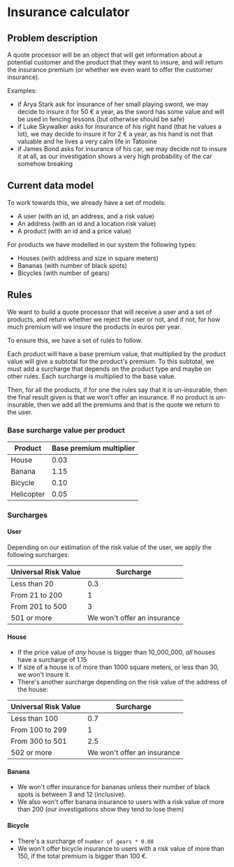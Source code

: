 # Insurance calculator 

## Problem description

A quote processor will be an object that will get information about a potential customer and the product that they want to insure, and will return the insurance premium (or whether we even want to offer the customer insurance).

Examples:

- if Arya Stark ask for insurance of her small playing sword, we may decide to insure it for 50 € a year, as the sword has some value and will be used in fencing lessons (but otherwise should be safe)
- if Luke Skywalker asks for insurance of his right hand (that he values a lot), we may decide to insure it for 2 € a year, as his hand is not that valuable and he lives a very calm life in Tatooine
- if James Bond asks for insurance of his car, we may decide not to insure it at all, as our investigation shows a very high probability of the car somehow breaking

## Current data model

To work towards this, we already have a set of models:

- A user (with an id, an address, and a risk value)
- An address (with an id and a location risk value)
- A product (with an id and a price value)

For products we have modelled in our system the following types:

- Houses (with address and size in square meters)
- Bananas (with number of black spots)
- Bicycles (with number of gears)

## Rules

We want to build a quote processor that will receive a user and a set of products, and return whether we reject the user or not, and if not, for how much premium will we insure the products in euros per year.

To ensure this, we have a set of rules to follow.

Each product will have a base premium value, that multiplied by the product value will give a subtotal for the product's premium. To this subtotal, we must add a surcharge that depends on the product type and maybe on other rules. Each surcharge is multiplied to the base value.

Then, for all the products, if for one the rules say that it is un-insurable, then the final result given is that we won't offer an insurance. If no product is un-insurable, then we add all the premiums and that is the quote we return to the user.

### Base surcharge value per product

| Product    | Base premium multiplier |
|------------|-------------------------|
| House      | 0.03                    |
| Banana     | 1.15                    |
| Bicycle    | 0.10                    |
| Helicopter | 0.05                    |

### Surcharges

#### User

Depending on our estimation of the risk value of the user, we apply the following surcharges:

| Universal Risk Value | Surcharge                   |
|----------------------|-----------------------------|
| Less than 20         | 0.3                         |
| From 21 to 200       | 1                           |
| From 201 to 500      | 3                           |
| 501 or more          | We won't offer an insurance |

#### House

- If the price value of _any_ house is bigger than 10_000_000, _all_ houses have a surcharge of 1.15
- If size of a house is of more than 1000 square meters, or less than 30, we won't insure it.
- There's another surcharge depending on the risk value of the address of the house:

| Universal Risk Value | Surcharge                   |
|----------------------|-----------------------------|
| Less than 100        | 0.7                         |
| From 100 to 299      | 1                           |
| From 300 to 501      | 2.5                         |
| 502 or more          | We won't offer an insurance |

#### Banana

- We won't offer insurance for bananas unless their number of black spots is between 3 and 12 (inclusive).
- We also won't offer banana insurance to users with a risk value of more than 200 (our investigations show they tend to lose them)

#### Bicycle

- There's a surcharge of `number of gears * 0.08`
- We won't offer bicycle insurance to users with a risk value of more than 150, if the total premium is bigger than 100 €.

